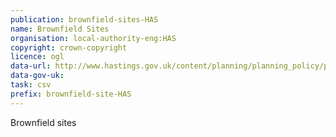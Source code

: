 ```yaml
---
publication: brownfield-sites-HAS
name: Brownfield Sites
organisation: local-authority-eng:HAS
copyright: crown-copyright
licence: ogl
data-url: http://www.hastings.gov.uk/content/planning/planning_policy/pdfs/hastings_brownfieldregister_2017-12-15_rev1.csv
data-gov-uk: 
task: csv
prefix: brownfield-site-HAS
---
```


Brownfield sites

